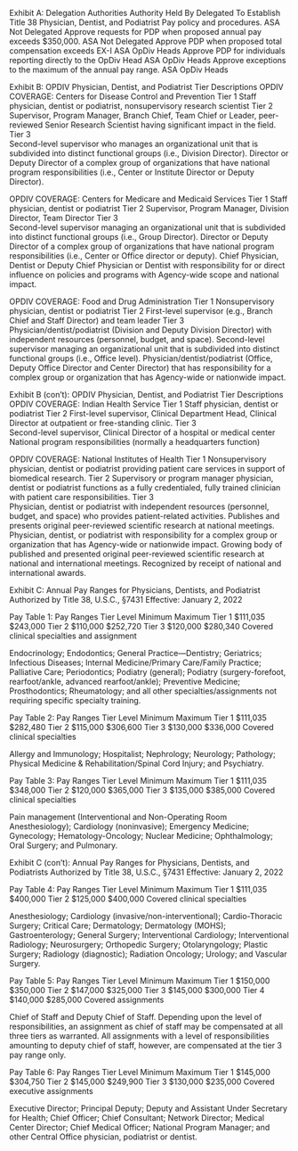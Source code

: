 Exhibit A:  Delegation Authorities
Authority	Held By	Delegated To
Establish Title 38 Physician, Dentist, and Podiatrist Pay policy and procedures.	ASA	Not Delegated
Approve requests for PDP when proposed annual pay exceeds $350,000.	ASA	Not Delegated
Approve PDP when proposed total compensation exceeds EX-I	ASA	OpDiv Heads
Approve PDP for individuals reporting directly to the OpDiv Head	ASA	OpDiv Heads
Approve exceptions to the maximum of the annual pay range.	ASA	OpDiv Heads

Exhibit B:  OPDIV Physician, Dentist, and Podiatrist Tier Descriptions
OPDIV	COVERAGE: Centers for Disease Control and Prevention
Tier 1	Staff physician, dentist or podiatrist, nonsupervisory research scientist
Tier 2	Supervisor, Program Manager, Branch Chief, Team Chief or Leader, peer-reviewed Senior Research Scientist having significant impact in the field.
Tier 3	
Second-level supervisor who manages an organizational unit that is subdivided into distinct functional groups (i.e., Division Director).
Director or Deputy Director of a complex group of organizations that have national program responsibilities (i.e., Center or Institute Director or Deputy Director).

OPDIV	COVERAGE: Centers for Medicare and Medicaid Services
Tier 1	Staff physician, dentist or podiatrist
Tier 2	Supervisor, Program Manager, Division Director, Team Director
Tier 3	
Second-level supervisor managing an organizational unit that is subdivided into distinct functional groups (i.e., Group Director).
Director or Deputy Director of a complex group of organizations that have national program responsibilities (i.e., Center or Office director or deputy).
Chief Physician, Dentist or Deputy Chief Physician or Dentist with responsibility for or direct influence on policies and programs with Agency-wide scope and national impact.

OPDIV	COVERAGE: Food and Drug Administration
Tier 1	Nonsupervisory physician, dentist or podiatrist
Tier 2	First-level supervisor (e.g., Branch Chief and Staff Director) and team leader
Tier 3	
Physician/dentist/podiatrist (Division and Deputy Division Director) with independent resources (personnel, budget, and space).
Second-level supervisor managing an organizational unit that is subdivided into distinct functional groups (i.e., Office level).
Physician/dentist/podiatrist (Office, Deputy Office Director and Center Director) that has responsibility for a complex group or organization that has Agency-wide or nationwide impact.

Exhibit B (con’t):  OPDIV Physician, Dentist, and Podiatrist Tier Descriptions
OPDIV	COVERAGE: Indian Health Service
Tier 1	Staff physician, dentist or podiatrist
Tier 2	First-level supervisor, Clinical Department Head, Clinical Director at outpatient or free-standing clinic.
Tier 3	
Second-level supervisor, Clinical Director of a hospital or medical center
National program responsibilities (normally a headquarters function)

OPDIV	COVERAGE: National Institutes of Health
Tier 1	Nonsupervisory physician, dentist or podiatrist providing patient care services in support of biomedical research.
Tier 2	Supervisory or program manager physician, dentist or podiatrist functions as a fully credentialed, fully trained clinician with patient care responsibilities.
Tier 3	
Physician, dentist or podiatrist with independent resources (personnel, budget, and space) who provides patient-related activities. Publishes and presents original peer-reviewed scientific research at national meetings.
Physician, dentist, or podiatrist with responsibility for a complex group or organization that has Agency-wide or nationwide impact. Growing body of published and presented original peer-reviewed scientific research at national and international meetings. Recognized by receipt of national and international awards.

Exhibit C: Annual Pay Ranges for Physicians, Dentists, and Podiatrist
Authorized by Title 38, U.S.C., §7431
Effective: January 2, 2022

Pay Table 1:  Pay Ranges
Tier Level	Minimum	Maximum
Tier 1	$111,035	$243,000
Tier 2	$110,000	$252,720
Tier 3	$120,000	$280,340
Covered clinical specialties and assignment

Endocrinology; Endodontics; General Practice—Dentistry; Geriatrics; Infectious Diseases; Internal Medicine/Primary Care/Family Practice; Palliative Care; Periodontics; Podiatry (general); Podiatry (surgery-forefoot, rearfoot/ankle, advanced rearfoot/ankle); Preventive Medicine; Prosthodontics; Rheumatology; and all other specialties/assignments not requiring specific specialty training.

Pay Table 2: Pay Ranges
Tier Level	Minimum	Maximum
Tier 1	$111,035	$282,480
Tier 2	$115,000	$306,600
Tier 3	$130,000	$336,000
Covered clinical specialties

Allergy and Immunology; Hospitalist; Nephrology; Neurology; Pathology; Physical Medicine & Rehabilitation/Spinal Cord Injury; and Psychiatry.

Pay Table 3: Pay Ranges
Tier Level	Minimum	Maximum
Tier 1	$111,035	$348,000
Tier 2	$120,000	$365,000
Tier 3	$135,000	$385,000
Covered clinical specialties

Pain management (Interventional and Non-Operating Room Anesthesiology); Cardiology (noninvasive); Emergency Medicine; Gynecology; Hematology-Oncology; Nuclear Medicine; Ophthalmology; Oral Surgery; and Pulmonary.

Exhibit C (con’t):  Annual Pay Ranges for Physicians, Dentists, and Podiatrists
Authorized by Title 38, U.S.C., §7431
Effective: January 2, 2022

Pay Table 4: Pay Ranges
Tier Level	Minimum	Maximum
Tier 1	$111,035	$400,000
Tier 2	$125,000	$400,000
Covered clinical specialties

Anesthesiology; Cardiology (invasive/non-interventional); Cardio-Thoracic Surgery; Critical Care; Dermatology; Dermatology (MOHS); Gastroenterology; General Surgery; Interventional Cardiology; Interventional Radiology; Neurosurgery; Orthopedic Surgery; Otolaryngology; Plastic Surgery; Radiology (diagnostic); Radiation Oncology; Urology; and Vascular Surgery.

Pay Table 5:  Pay Ranges
Tier Level	Minimum	Maximum
Tier 1	$150,000	$350,000
Tier 2	$147,000	$325,000
Tier 3	$145,000	$300,000
Tier 4	$140,000	$285,000
Covered assignments

Chief of Staff and Deputy Chief of Staff.  Depending upon the level of responsibilities, an assignment as chief of staff may be compensated at all three tiers as warranted.  All assignments with a level of responsibilities amounting to deputy chief of staff, however, are compensated at the tier 3 pay range only.

Pay Table 6:  Pay Ranges
Tier Level	Minimum	Maximum
Tier 1	$145,000	$304,750
Tier 2	$145,000	$249,900
Tier 3	$130,000	$235,000
Covered executive assignments

Executive Director; Principal Deputy; Deputy and Assistant Under Secretary for Health; Chief Officer; Chief Consultant; Network Director; Medical Center Director; Chief Medical Officer; National Program Manager; and other Central Office physician, podiatrist or dentist.